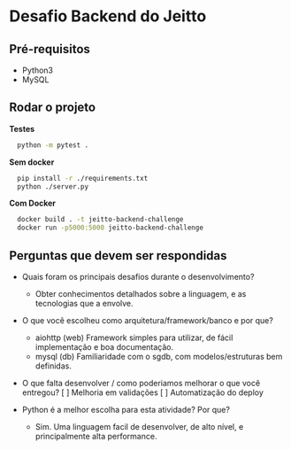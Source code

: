 # Desafio Backend do Jeitto

## Pré-requisitos
- Python3
- MySQL

## Rodar o projeto
__Testes__
```sh
  python -m pytest .
```

__Sem docker__
```sh
  pip install -r ./requirements.txt
  python ./server.py
```

__Com Docker__
```sh
  docker build . -t jeitto-backend-challenge
  docker run -p5000:5000 jeitto-backend-challenge
```

## Perguntas que devem ser respondidas
- Quais foram os principais desafios durante o desenvolvimento?
  - Obter conhecimentos detalhados sobre a linguagem, e as tecnologias que a envolve.
- O que você escolheu como arquitetura/framework/banco e por que?
  - aiohttp (web) Framework simples para utilizar, de fácil implementação e boa documentação.
  - mysql (db) Familiaridade com o sgdb, com modelos/estruturas bem definidas. 
- O que falta desenvolver / como poderiamos melhorar o que você entregou?
  [ ] Melhoria em validações
  [ ] Automatização do deploy

- Python é a melhor escolha para esta atividade? Por que?
  - Sim. Uma linguagem facil de desenvolver, de alto nível, e principalmente alta performance.
